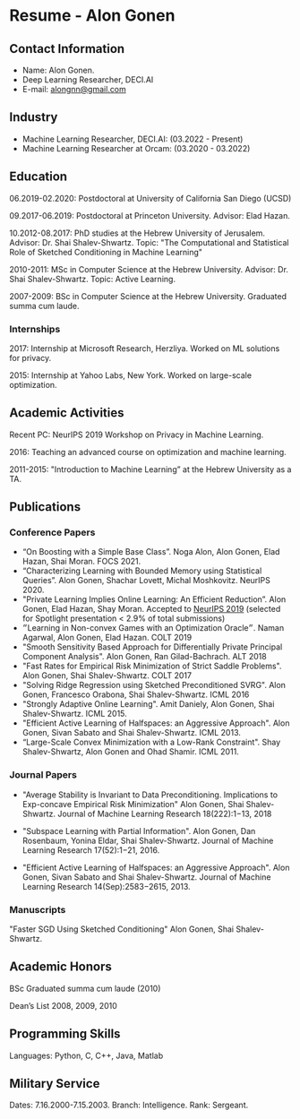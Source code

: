 
# Resume - Alon Gonen

## Contact Information

- Name: Alon Gonen.
- Deep Learning Researcher, DECI.AI 
- E-mail: [alongnn@gmail.com](mailto:alongnn@gmail.com)

## Industry

- Machine Learning Researcher, DECI.AI:  (03.2022 - Present)
- Machine Learning Researcher at Orcam: (03.2020 - 03.2022)

## Education

06.2019-02.2020: Postdoctoral at University of California San Diego (UCSD)

09.2017-06.2019: Postdoctoral at Princeton University. Advisor: Elad Hazan.

10.2012-08.2017: PhD studies at the Hebrew University of Jerusalem. Advisor: Dr. Shai Shalev-Shwartz. Topic: "The Computational and Statistical Role of Sketched Conditioning in Machine Learning"

2010-2011: MSc in Computer Science at the Hebrew University. Advisor: Dr. Shai Shalev-Shwartz. Topic: Active Learning.

2007-2009: BSc in Computer Science at the Hebrew University. Graduated summa cum laude.

### Internships

2017: Internship at Microsoft Research, Herzliya. Worked on ML solutions for privacy.

2015: Internship at Yahoo Labs, New York. Worked on large-scale optimization.



## Academic Activities

Recent PC: NeurIPS 2019 Workshop on Privacy in Machine Learning.

2016: Teaching an advanced course on optimization and machine learning.

2011-2015: "Introduction to Machine Learning” at the Hebrew University as a TA.

## Publications

### Conference Papers

* “On Boosting with a Simple Base Class”. Noga Alon, Alon Gonen, Elad Hazan, Shai Moran. FOCS 2021.
* “Characterizing Learning with Bounded Memory using Statistical Queries”. Alon Gonen, Shachar Lovett, Michal Moshkovitz. NeurIPS 2020.
* "Private Learning Implies Online Learning: An Efficient Reduction”. Alon Gonen, Elad Hazan, Shay Moran. Accepted to [NeurIPS 2019](https://nips.cc/) (selected for Spotlight presentation < 2.9% of total submissions)
* ״Learning in Non-convex Games with an Optimization Oracle״. Naman Agarwal, Alon Gonen, Elad Hazan. COLT 2019
* "Smooth Sensitivity Based Approach for Differentially Private Principal Component Analysis". Alon Gonen, Ran Gilad-Bachrach. ALT 2018
* "Fast Rates for Empirical Risk Minimization of Strict Saddle Problems". Alon Gonen, Shai Shalev-Shwartz. COLT 2017
* "Solving Ridge Regression using Sketched Preconditioned SVRG". Alon Gonen, Francesco Orabona, Shai Shalev-Shwartz. ICML 2016
* "Strongly Adaptive Online Learning". Amit Daniely, Alon Gonen, Shai Shalev-Shwartz. ICML 2015. 
* "Efficient Active Learning of Halfspaces: an Aggressive Approach". Alon Gonen, Sivan Sabato and Shai Shalev-Shwartz. ICML 2013.
* “Large-Scale Convex Minimization with a Low-Rank Constraint". Shay Shalev-Shwartz, Alon Gonen and Ohad Shamir. ICML 2011.

### Journal Papers

* "Average Stability is Invariant to Data Preconditioning. Implications to Exp-concave Empirical Risk Minimization" Alon Gonen, Shai Shalev-Shwartz. Journal of Machine Learning Research 18(222):1−13, 2018

* "Subspace Learning with Partial Information". Alon Gonen, Dan Rosenbaum, Yonina Eldar, Shai Shalev-Shwartz. Journal of Machine Learning Research 17(52):1−21, 2016.

* "Efficient Active Learning of Halfspaces: an Aggressive Approach". Alon Gonen, Sivan Sabato and Shai Shalev-Shwartz. Journal of Machine Learning Research 14(Sep):2583−2615, 2013.



### Manuscripts

"Faster SGD Using Sketched Conditioning" Alon Gonen, Shai Shalev-Shwartz.

## Academic Honors

BSc Graduated summa cum laude (2010)

Dean’s List 2008, 2009, 2010

## Programming Skills

Languages: Python, C, C++, Java, Matlab

## Military Service

Dates: 7.16.2000-7.15.2003. Branch: Intelligence. Rank: Sergeant.
